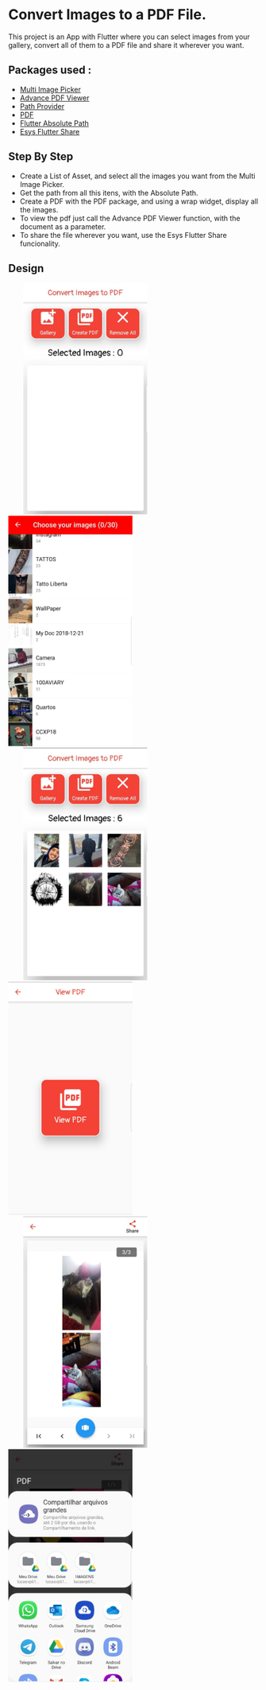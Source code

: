 # Convert Images to a PDF File.

This project is an App with Flutter where you can select images from your gallery, convert all of them
to a PDF file and share it wherever you want.

## Packages used :

- [Multi Image Picker](https://pub.dev/packages/multi_image_picker)
- [Advance PDF Viewer](https://pub.dev/packages/advance_pdf_viewer)
- [Path Provider](https://pub.dev/packages/path_provider)
- [PDF](https://pub.dev/packages/pdf)
- [Flutter Absolute Path](https://pub.dev/packages/flutter_absolute_path)
- [Esys Flutter Share](https://pub.dev/packages/esys_flutter_share)

## Step By Step

- Create a List of Asset, and select all the images you want from the Multi Image Picker.
- Get the path from all this itens, with the Absolute Path.
- Create a PDF with the PDF package, and using a wrap widget, display all the images.
- To view the pdf just call the Advance PDF Viewer function, with the document as a parameter.
- To share the file wherever you want, use the Esys Flutter Share funcionality.

## Design

<img src='lib/github/first.jpeg' heigth='300' width='250' hspace='30'> <img src='lib/github/second.jpeg' heigth='300' width='250'> 
<img src='lib/github/third.jpeg' heigth='300' width='250' hspace='30'> <img src='lib/github/fourth.jpeg' heigth='300' width='250'> 
<img src='lib/github/fifth.jpeg' heigth='300' width='250' hspace='30'> <img src='lib/github/sixth.jpeg' heigth='300' width='250'>

